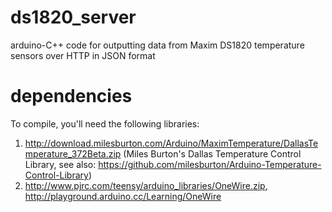 ds1820_server
=============

arduino-C++ code for outputting data from Maxim DS1820 temperature sensors over HTTP in JSON format

dependencies
============
To compile, you'll need the following libraries:
  1. http://download.milesburton.com/Arduino/MaximTemperature/DallasTemperature_372Beta.zip (Miles Burton's Dallas Temperature Control Library, see also: https://github.com/milesburton/Arduino-Temperature-Control-Library)
  1. http://www.pjrc.com/teensy/arduino_libraries/OneWire.zip, http://playground.arduino.cc/Learning/OneWire
